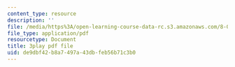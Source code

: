 ```yaml
---
content_type: resource
description: ''
file: /media/https%3A/open-learning-course-data-rc.s3.amazonaws.com/8-01sc-classical-mechanics-fall-2016/de9dbf42b8a7497a43dbfeb56b71c3b0_2tSUT6HDeaw.pdf
file_type: application/pdf
resourcetype: Document
title: 3play pdf file
uid: de9dbf42-b8a7-497a-43db-feb56b71c3b0
---
```

